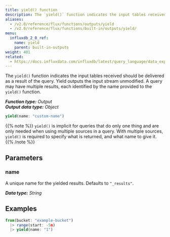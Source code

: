 ```yaml
---
title: yield() function
description: The `yield()` function indicates the input tables received should be delivered as a result of the query.
aliases:
  - /v2.0/reference/flux/functions/outputs/yield
  - /v2.0/reference/flux/functions/built-in/outputs/yield/
menu:
  influxdb_2_0_ref:
    name: yield
    parent: built-in-outputs
weight: 401
related:
  - https://docs.influxdata.com/influxdb/latest/query_language/data_exploration/#the-basic-select-statement, InfluxQL – SELECT AS
---
```


The `yield()` function indicates the input tables received should be delivered as a result of the query.
Yield outputs the input stream unmodified.
A query may have multiple results, each identified by the name provided to the `yield()` function.

_**Function type:** Output_  
_**Output data type:** Object_

```js
yield(name: "custom-name")
```

{{% note %}}
`yield()` is implicit for queries that do only one thing and are only needed when using multiple sources in a query.
With multiple sources, `yield()` is required to specify what is returned, and what name to give it.
{{% /note %}}

## Parameters

### name
A unique name for the yielded results.
Defaults to `"_results"`.

_**Data type:** String_

## Examples
```js
from(bucket: "example-bucket")
  |> range(start: -5m)
  |> yield(name: "1")
```
